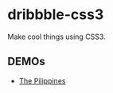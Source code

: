dribbble-css3
=============

Make cool things using CSS3.

DEMOs
-------------

 - [The Pilippines](http://weilao.github.io/dribbble-css3/ThePhilippines)
